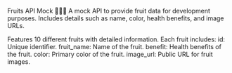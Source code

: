 Fruits API Mock 🍎🍌🍇
A mock API to provide fruit data for development purposes. Includes details such as name, color, health benefits, and image URLs.

Features
10 different fruits with detailed information.
Each fruit includes:
id: Unique identifier.
fruit_name: Name of the fruit.
benefit: Health benefits of the fruit.
color: Primary color of the fruit.
image_url: Public URL for fruit images.
